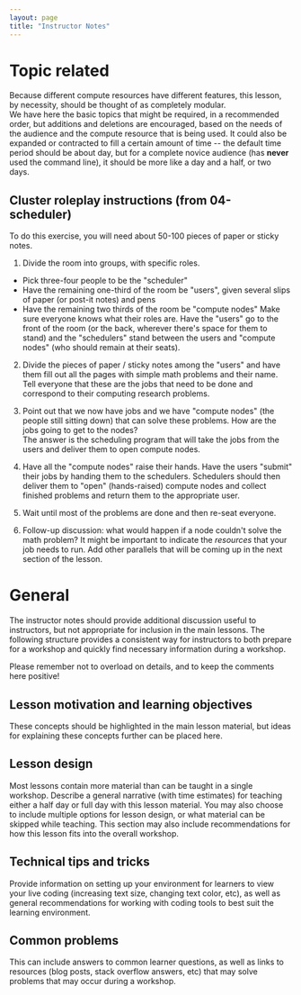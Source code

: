 ```yaml
---
layout: page
title: "Instructor Notes"
---
```


# Topic related

Because different compute resources have different features, this 
lesson, by necessity, should be thought of as completely modular.  
We have here the basic topics that might be required, in a recommended order, 
but additions and deletions are encouraged, based on the needs of the 
audience and the compute resource that is being used.  It could also be 
expanded or contracted to fill a certain amount of time -- the default 
time period should be about day, but for a complete novice audience 
(has **never** used the command line), it should be more like a day 
and a half, or two days.  


## Cluster roleplay instructions (from 04-scheduler)

To do this exercise, you will need about 50-100 pieces of paper or sticky notes.  

1. Divide the room into groups, with specific roles. 
 * Pick three-four people to be the "scheduler"
 * Have the remaining one-third of the room be "users", given several slips of 
 paper (or post-it notes) and pens
 * Have the remaining two thirds of the room be "compute nodes"
Make sure everyone knows what their roles are.  Have the "users" 
	go to the front of the room (or the back, wherever there's space 
	for them to stand) and the "schedulers" stand between the users 
	and "compute nodes" (who should remain at their seats).  

2. Divide the pieces of paper / sticky notes among the "users" and have them 
fill out all the pages with simple math problems and their name.  Tell everyone that these 
are the jobs that need to be done and correspond to their computing research problems.  

3. Point out that we now have jobs and we have "compute nodes" (the people still sitting 
down) that can solve these problems.  How are the jobs going to get to the nodes?  
The answer is the scheduling program that will take the jobs from the users and deliver 
them to open compute nodes.  

4. Have all the "compute nodes" raise their hands.  Have the users "submit" their 
jobs by handing them to the schedulers.  Schedulers 
should then deliver them to "open" (hands-raised) compute nodes and collect 
finished problems and return them to the appropriate user.  

5. Wait until most of the problems are done and then re-seat everyone.  

6. Follow-up discussion: what would happen if a node couldn't solve the math problem?  It 
might be important to indicate the *resources* that your job needs to run.  Add other 
parallels that will be coming up in the next section of the lesson.  

# General 

The instructor notes should provide additional discussion useful to instructors, 
but not appropriate for inclusion in the main lessons. The following structure 
provides a consistent way for instructors to both prepare for a workshop and 
quickly find necessary information during a workshop.

Please remember not to overload on details, and to keep the comments here positive!

## Lesson motivation and learning objectives

These concepts should be highlighted in the main lesson material, but ideas for 
explaining these concepts further can be placed here. 

## Lesson design

Most lessons contain more material than can be taught in a single workshop. 
Describe a general narrative (with time estimates) for teaching either a half day 
or full day with this lesson material. You may also choose to include multiple 
options for lesson design, or what material can be skipped while teaching. 
This section may also include recommendations for how this lesson fits into 
the overall workshop.

## Technical tips and tricks

Provide information on setting up your environment for learners to view your 
live coding (increasing text size, changing text color, etc), as well as 
general recommendations for working with coding tools to best suit the 
learning environment.

## Common problems

This can include answers to common learner questions, as well as links to 
resources (blog posts, stack overflow answers, etc) that may solve problems that 
may occur during a workshop.


